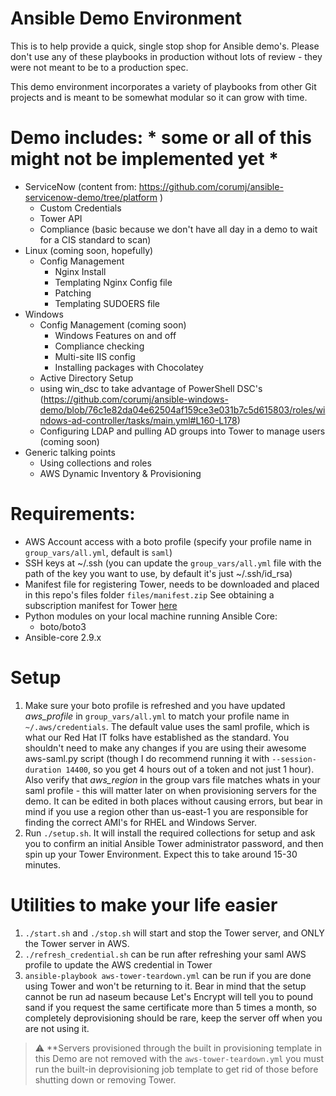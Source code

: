 # Ansible Demo Environment
This is to help provide a quick, single stop shop for Ansible demo's.  Please don't use any of these playbooks in production without lots of review - they were not meant to be to a production spec.  

This demo environment incorporates a variety of playbooks from other Git projects and is meant to be somewhat modular so it can grow with time.  

# Demo includes: * some or all of this might not be implemented yet *
  * ServiceNow (content from: https://github.com/corumj/ansible-servicenow-demo/tree/platform )
    * Custom Credentials
    * Tower API 
    * Compliance (basic because we don't have all day in a demo to wait for a CIS standard to scan)
  * Linux (coming soon, hopefully)
    * Config Management 
      * Nginx Install
      * Templating Nginx Config file
      * Patching 
      * Templating SUDOERS file
  * Windows
    * Config Management (coming soon)
      * Windows Features on and off
      * Compliance checking 
      * Multi-site IIS config 
      * Installing packages with Chocolatey
    * Active Directory Setup
    * using win_dsc to take advantage of PowerShell DSC's 
      (https://github.com/corumj/ansible-windows-demo/blob/76c1e82da04e62504af159ce3e031b7c5d615803/roles/windows-ad-controller/tasks/main.yml#L160-L178)  
    * Configuring LDAP and pulling AD groups into Tower to manage users (coming soon)
  * Generic talking points
    * Using collections and roles
    * AWS Dynamic Inventory & Provisioning
  

# Requirements:
  * AWS Account access with a boto profile (specify your profile name in `group_vars/all.yml`, default is `saml`)
  * SSH keys at ~/.ssh (you can update the `group_vars/all.yml` file with the path of the key you want to use, by default it's just ~/.ssh/id_rsa)
  * Manifest file for registering Tower, needs to be downloaded and placed in this repo's files folder `files/manifest.zip`  See obtaining a subscription manifest for Tower [here](https://docs.ansible.com/ansible-tower/latest/html/userguide/import_license.html#obtaining-a-subscriptions-manifest)
  * Python modules on your local machine running Ansible Core:
    * boto/boto3 
  * Ansible-core 2.9.x 
    
# Setup
1. Make sure your boto profile is refreshed and you have updated *aws_profile* in `group_vars/all.yml` to match your profile name in `~/.aws/credentials`.  The default value uses the saml profile, which is what our Red Hat IT folks have established as the standard.  You shouldn't need to make any changes if you are using their awesome aws-saml.py script (though I do recommend running it with `--session-duration 14400`, so you get 4 hours out of a token and not just 1 hour).  Also verify that *aws_region* in the group vars file matches whats in your saml profile - this will matter later on when provisioning servers for the demo.  It can be edited in both places without causing errors, but bear in mind if you use a region other than us-east-1 you are responsible for finding the correct AMI's for RHEL and Windows Server.  
2. Run `./setup.sh`.  It will install the required collections for setup and ask you to confirm an initial Ansible Tower administrator password, and then spin up your Tower Environment.  Expect this to take around 15-30 minutes. 

# Utilities to make your life easier
1. `./start.sh` and `./stop.sh` will start and stop the Tower server, and ONLY the Tower server in AWS.
2. `./refresh_credential.sh` can be run after refreshing your saml AWS profile to update the AWS credential in Tower
3. `ansible-playbook aws-tower-teardown.yml` can be run if you are done using Tower and won't be returning to it.  Bear in mind that the setup cannot be run ad naseum because Let's Encrypt will tell you to pound sand if you request the same certificate more than 5 times a month, so completely deprovisioning should be rare, keep the server off when you are not using it.  
> :warning: **Servers provisioned through the built in provisioning template in this Demo are not removed with the `aws-tower-teardown.yml` you must run the built-in deprovisioning job template to get rid of those before shutting down or removing Tower.